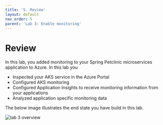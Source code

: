 ```yaml
---
title: '5. Review'
layout: default
nav_order: 5
parent: 'Lab 3: Enable monitoring'
---
```


# Review

In this lab, you added monitoring to your Spring Petclinic microservices application to Azure. In this lab you

- Inspected your AKS service in the Azure Portal
- Configured AKS monitoring
- Configured Application Insights to receive monitoring information from your applications
- Analyzed application specific monitoring data

The below image illustrates the end state you have build in this lab.

![lab 3 overview](../../images/lab3.png)
